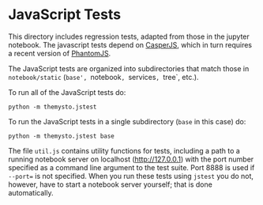 JavaScript Tests
================

This directory includes regression tests, adapted from those in the jupyter
notebook.
The javascript tests depend on
[CasperJS](http://casperjs.org/),
which in turn requires a recent version of
[PhantomJS](http://phantomjs.org/).

The JavaScript tests are organized into subdirectories that match those in
`notebook/static` (`base', `notebook`, `services`, `tree`, etc.).

To run all of the JavaScript tests do:

```
python -m themysto.jstest
```

To run the JavaScript tests in a single subdirectory (`base` in this
case) do:

```
python -m themysto.jstest base
```

The file `util.js` contains utility functions for tests, including a path to
a running notebook server on localhost (http://127.0.0.1) with the port
number specified as a command line argument to the test suite. Port 8888 is
used if `--port=` is not specified. When you run these tests using `jstest`
you do not, however, have to start a notebook server yourself; that is done
automatically.
